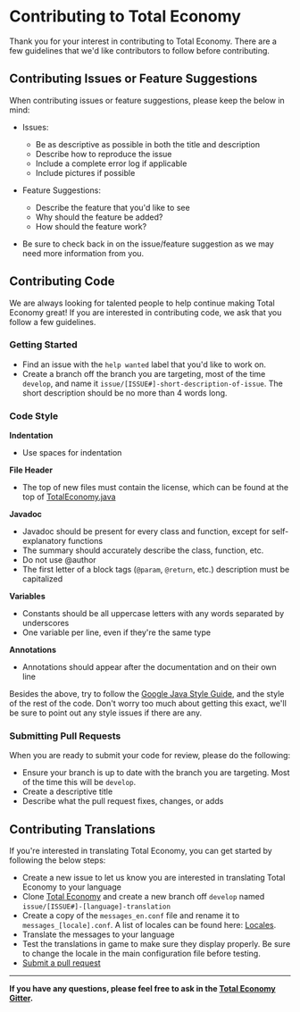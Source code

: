# Contributing to Total Economy
Thank you for your interest in contributing to Total Economy. There are a few guidelines that we'd like contributors to follow before contributing.

## Contributing Issues or Feature Suggestions
When contributing issues or feature suggestions, please keep the below in mind:

+ Issues:
    + Be as descriptive as possible in both the title and description
    + Describe how to reproduce the issue
    + Include a complete error log if applicable
    + Include pictures if possible

+ Feature Suggestions:
    + Describe the feature that you'd like to see
    + Why should the feature be added?
    + How should the feature work?

+ Be sure to check back in on the issue/feature suggestion as we may need more information from you.

## Contributing Code
We are always looking for talented people to help continue making Total Economy great! If you are interested in contributing code, we ask that you follow a few guidelines.

### Getting Started

+ Find an issue with the `help wanted` label that you'd like to work on.
+ Create a branch off the branch you are targeting, most of the time `develop`, and name it `issue/[ISSUE#]-short-description-of-issue`. The short description should be no more than 4 words long.

### Code Style

**Indentation**
+ Use spaces for indentation

**File Header**
+ The top of new files must contain the license, which can be found at the top of [TotalEconomy.java](https://github.com/Erigitic/TotalEconomy/blob/develop/src/main/java/com/erigitic/main/TotalEconomy.java#L1-L24)

**Javadoc**
+ Javadoc should be present for every class and function, except for self-explanatory functions
+ The summary should accurately describe the class, function, etc.
+ Do not use @author
+ The first letter of a block tags (`@param`, `@return`, etc.) description must be capitalized

**Variables**
+ Constants should be all uppercase letters with any words separated by underscores
+ One variable per line, even if they're the same type

**Annotations**
+ Annotations should appear after the documentation and on their own line

Besides the above, try to follow the [Google Java Style Guide](https://google.github.io/styleguide/javaguide.html), and the style of the rest of the code. Don't worry too much about getting this exact, we'll be sure to point out any style issues if there are any.

### Submitting Pull Requests
When you are ready to submit your code for review, please do the following:

+ Ensure your branch is up to date with the branch you are targeting. Most of the time this will be `develop`.
+ Create a descriptive title
+ Describe what the pull request fixes, changes, or adds

## Contributing Translations

If you're interested in translating Total Economy, you can get started by following the below steps:

+ Create a new issue to let us know you are interested in translating Total Economy to your language
+ Clone [Total Economy](https://github.com/Erigitic/TotalEconomy#getting-and-building-total-economy) and create a new branch off `develop` named `issue/[ISSUE#]-[language]-translation`
+ Create a copy of the `messages_en.conf` file and rename it to `messages_[locale].conf`. A list of locales can be found here: [Locales](http://www.oracle.com/technetwork/java/javase/java8locales-2095355.html).
+ Translate the messages to your language
+ Test the translations in game to make sure they display properly. Be sure to change the locale in the main configuration file before testing.
+ [Submit a pull request](https://github.com/Erigitic/TotalEconomy/blob/develop/CONTRIBUTING.md#submitting-pull-requests)

---

**If you have any questions, please feel free to ask in the [Total Economy Gitter](https://gitter.im/TotalEconomy/TotalEconomy).**
